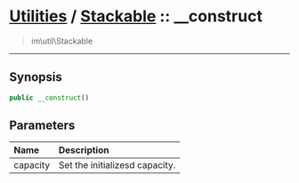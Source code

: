 # [Utilities](util.md) / [Stackable](util-Stackable.md) :: __construct
 > im\util\Stackable
____

## Synopsis
```php
public __construct()
```

## Parameters
| Name | Description |
| :--- | :---------- |
| capacity | Set the initializesd capacity. |
